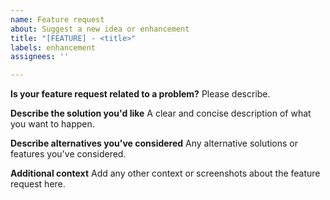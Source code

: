 ```yaml
---
name: Feature request
about: Suggest a new idea or enhancement
title: "[FEATURE] - <title>"
labels: enhancement
assignees: ''

---
```


**Is your feature request related to a problem?**
Please describe.

**Describe the solution you'd like**
A clear and concise description of what you want to happen.

**Describe alternatives you've considered**
Any alternative solutions or features you've considered.

**Additional context**
Add any other context or screenshots about the feature request here.
